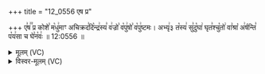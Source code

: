 +++
title = "12_0556 एष प्र"

+++
ए꣣ष꣢꣫ प्र कोशे꣣ म꣡धु꣢माꣳ अचिक्रद꣣दि꣡न्द्र꣢स्य꣣ व꣢ज्रो꣣ व꣡पु꣢षो꣣ व꣡पु꣢ष्टमः। अभ्यृ꣢३ त꣡स्य꣢ सु꣣दु꣡घा꣢ घृत꣣श्चु꣡तो꣢ वा꣣श्रा꣡ अ꣢र्षन्ति꣣ प꣡य꣢सा च घे꣣न꣡वः꣢ ॥ 12:0556 ॥

<details><summary>मूलम् (VC)</summary>

ए꣣ष꣢꣫ प्र कोशे꣣ म꣡धु꣢माꣳ अचिक्रद꣣दि꣡न्द्र꣢स्य꣣ व꣢ज्रो꣣ व꣡पु꣢षो꣣ व꣡पु꣢ष्टमः । अ꣣भ्यॄ꣢३त꣡स्य꣢ सु꣣दु꣡घा꣢ घृ꣣त꣡श्चुतो꣢ वा꣣श्रा꣡ अ꣢र्षन्ति꣣ प꣡य꣢सा च धे꣣न꣡वः꣢ ॥५५६॥
</details>

<details><summary>विस्वर-मूलम् (VC)</summary>

एष प्र कोशे मधुमाꣳ अचिक्रददिन्द्रस्य वज्रो वपुषो वपुष्टमः । अभ्यॄ३तस्य सुदुघा घृतश्चुतो वाश्रा अर्षन्ति पयसा च धेनवः ॥५५६॥
</details>